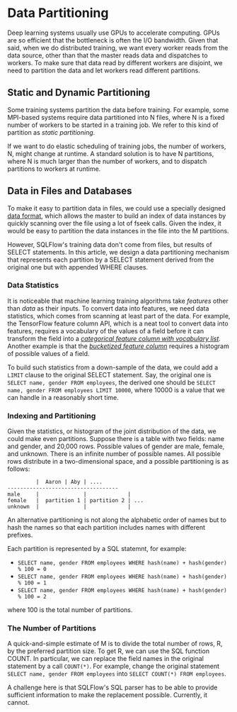 # Data Partitioning

Deep learning systems usually use GPUs to accelerate computing.  GPUs are so efficient that the bottleneck is often the I/O bandwidth.  Given that said, when we do distributed training, we want every worker reads from the data source, other than that the master reads data and dispatches to workers.  To make sure that data read by different workers are disjoint, we need to partition the data and let workers read different partitions.

## Static and Dynamic Partitioning

Some training systems partition the data before training.  For example, some MPI-based systems require data partitioned into N files, where N is a fixed number of workers to be started in a training job.  We refer to this kind of partition as *static partitioning*.

If we want to do elastic scheduling of training jobs, the number of workers, N, might change at runtime.  A standard solution is to have N partitions, where N is much larger than the number of workers, and to dispatch partitions to workers at runtime.

## Data in Files and Databases

To make it easy to partition data in files, we could use a specially designed [data format](https://github.com/wangkuiyi/recordio), which allows the master to build an index of data instances by quickly scanning over the file using a lot of fseek calls.  Given the index, it would be easy to partition the data instances in the file into the M partitions.

However, SQLFlow's training data don't come from files, but results of SELECT statements.  In this article, we design a data partitioning mechanism that represents each partition by a SELECT statement derived from the original one but with appended WHERE clauses.

### Data Statistics

It is noticeable that machine learning training algorithms take *features* other than *data* as their inputs.  To convert data into features, we need data statistics, which comes from scanning at least part of the data.  For example, the TensorFlow feature column API, which is a neat tool to convert data into features, requires a vocabulary of the values of a field before it can transform the field into a [*categorical feature column with vocabulary list*](https://www.tensorflow.org/api_docs/python/tf/feature_column/categorical_column_with_vocabulary_list).  Another example is that the [*bucketized feature column*](https://www.tensorflow.org/api_docs/python/tf/feature_column/bucketized_column) requires a histogram of possible values of a field.

To build such statistics from a down-sample of the data, we could add a `LIMIT` clause to the original SELECT statement.   Say, the original one is `SELECT name, gender FROM employees`, the derived one should be `SELECT name, gender FROM employees LIMIT 10000`, where 10000 is a value that we can handle in a reasonably short time.

### Indexing and Partitioning

Given the statistics, or histogram of the joint distribution of the data, we could make even partitions.  Suppose there is a table with two fields: name and gender, and 20,000 rows.  Possible values of gender are male, female, and unknown.  There is an infinite number of possible names.  All possible rows distribute in a two-dimensional space, and a possible partitioning is as follows:


```
         |  Aaron | Aby | ....
-----------------------------------
male     |              |             |
female   |  partition 1 | partition 2 | ...
unknown  |              |             |
```

An alternative partitioning is not along the alphabetic order of names but to hash the names so that each partition includes names with different prefixes.

Each partition is represented by a SQL statemnt, for example:

- `SELECT name, gender FROM employees WHERE hash(name) + hash(gender) % 100 = 0`
- `SELECT name, gender FROM employees WHERE hash(name) + hash(gender) % 100 = 1`
- `SELECT name, gender FROM employees WHERE hash(name) + hash(gender) % 100 = 2`

where 100 is the total number of partitions.

### The Number of Partitions

A quick-and-simple estimate of M is to divide the total number of rows, R, by the preferred partition size.  To get R, we can use the SQL function COUNT.  In particular, we can replace the field names in the original statement by a call `COUNT(*)`.  For example, change the original statement `SELECT name, gender FROM employees` into `SELECT COUNT(*) FROM employees`.

A challenge here is that SQLFlow's SQL parser has to be able to provide sufficient information to make the replacement possible.  Currently, it cannot.
